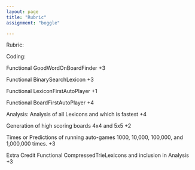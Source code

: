 ```yaml
---
layout: page
title: "Rubric"
assignment: "boggle"

---
```


Rubric: 

Coding: 

Functional GoodWordOnBoardFinder +3 <br>

Functional BinarySearchLexicon +3

Functional LexiconFirstAutoPlayer +1

Functional BoardFirstAutoPlayer +4

Analysis:
Analysis of all Lexicons and which is fastest +4

Generation of high scoring boards 4x4 and 5x5 +2

Times or Predictions of running auto-games 1000, 10,000, 100,000, and 1,000,000 times. +3


Extra Credit Functional CompressedTrieLexicons and inclusion in Analysis +3